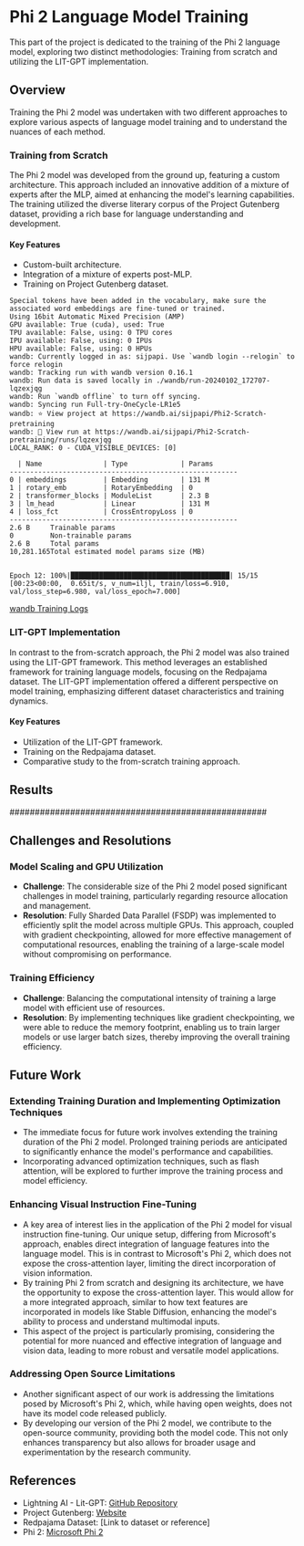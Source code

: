 # Phi 2 Language Model Training

This part of the project is dedicated to the training of the Phi 2 language model, exploring two distinct methodologies: Training from scratch and utilizing the LIT-GPT implementation.

## Overview

Training the Phi 2 model was undertaken with two different approaches to explore various aspects of language model training and to understand the nuances of each method.

### Training from Scratch

The Phi 2 model was developed from the ground up, featuring a custom architecture. This approach included an innovative addition of a mixture of experts after the MLP, aimed at enhancing the model's learning capabilities. The training utilized the diverse literary corpus of the Project Gutenberg dataset, providing a rich base for language understanding and development.

#### Key Features
- Custom-built architecture.
- Integration of a mixture of experts post-MLP.
- Training on Project Gutenberg dataset.

```
Special tokens have been added in the vocabulary, make sure the associated word embeddings are fine-tuned or trained.
Using 16bit Automatic Mixed Precision (AMP)
GPU available: True (cuda), used: True
TPU available: False, using: 0 TPU cores
IPU available: False, using: 0 IPUs
HPU available: False, using: 0 HPUs
wandb: Currently logged in as: sijpapi. Use `wandb login --relogin` to force relogin
wandb: Tracking run with wandb version 0.16.1
wandb: Run data is saved locally in ./wandb/run-20240102_172707-lqzexjqg
wandb: Run `wandb offline` to turn off syncing.
wandb: Syncing run Full-try-OneCycle-LR1e5
wandb: ⭐️ View project at https://wandb.ai/sijpapi/Phi2-Scratch-pretraining
wandb: 🚀 View run at https://wandb.ai/sijpapi/Phi2-Scratch-pretraining/runs/lqzexjqg
LOCAL_RANK: 0 - CUDA_VISIBLE_DEVICES: [0]

  | Name               | Type             | Params
--------------------------------------------------------
0 | embeddings         | Embedding        | 131 M 
1 | rotary_emb         | RotaryEmbedding  | 0     
2 | transformer_blocks | ModuleList       | 2.3 B 
3 | lm_head            | Linear           | 131 M 
4 | loss_fct           | CrossEntropyLoss | 0     
--------------------------------------------------------
2.6 B     Trainable params
0         Non-trainable params
2.6 B     Total params
10,281.165Total estimated model params size (MB)


Epoch 12: 100%|███████████████████████████████████████| 15/15 [00:23<00:00,  0.65it/s, v_num=iljl, train/loss=6.910, val/loss_step=6.980, val/loss_epoch=7.000]
```

[wandb Training Logs](https://wandb.ai/sijpapi/Phi2-Scratch-pretraining/reports/train-loss-24-01-28-15-03-22---Vmlldzo2NjYxMjg3)

### LIT-GPT Implementation

In contrast to the from-scratch approach, the Phi 2 model was also trained using the LIT-GPT framework. This method leverages an established framework for training language models, focusing on the Redpajama dataset. The LIT-GPT implementation offered a different perspective on model training, emphasizing different dataset characteristics and training dynamics.

#### Key Features
- Utilization of the LIT-GPT framework.
- Training on the Redpajama dataset.
- Comparative study to the from-scratch training approach.

## Results

###################################################


## Challenges and Resolutions

### Model Scaling and GPU Utilization
- **Challenge**: The considerable size of the Phi 2 model posed significant challenges in model training, particularly regarding resource allocation and management.
- **Resolution**: Fully Sharded Data Parallel (FSDP) was implemented to efficiently split the model across multiple GPUs. This approach, coupled with gradient checkpointing, allowed for more effective management of computational resources, enabling the training of a large-scale model without compromising on performance.

### Training Efficiency
- **Challenge**: Balancing the computational intensity of training a large model with efficient use of resources.
- **Resolution**: By implementing techniques like gradient checkpointing, we were able to reduce the memory footprint, enabling us to train larger models or use larger batch sizes, thereby improving the overall training efficiency.


## Future Work

### Extending Training Duration and Implementing Optimization Techniques
- The immediate focus for future work involves extending the training duration of the Phi 2 model. Prolonged training periods are anticipated to significantly enhance the model's performance and capabilities.
- Incorporating advanced optimization techniques, such as flash attention, will be explored to further improve the training process and model efficiency.

### Enhancing Visual Instruction Fine-Tuning
- A key area of interest lies in the application of the Phi 2 model for visual instruction fine-tuning. Our unique setup, differing from Microsoft's approach, enables direct integration of language features into the language model. This is in contrast to Microsoft's Phi 2, which does not expose the cross-attention layer, limiting the direct incorporation of vision information.
- By training Phi 2 from scratch and designing its architecture, we have the opportunity to expose the cross-attention layer. This would allow for a more integrated approach, similar to how text features are incorporated in models like Stable Diffusion, enhancing the model's ability to process and understand multimodal inputs.
- This aspect of the project is particularly promising, considering the potential for more nuanced and effective integration of language and vision data, leading to more robust and versatile model applications.

### Addressing Open Source Limitations
- Another significant aspect of our work is addressing the limitations posed by Microsoft's Phi 2, which, while having open weights, does not have its model code released publicly.
- By developing our version of the Phi 2 model, we contribute to the open-source community, providing both the model code. This not only enhances transparency but also allows for broader usage and experimentation by the research community.


## References

- Lightning AI - Lit-GPT: [GitHub Repository](https://github.com/Lightning-AI/lit-gpt)
- Project Gutenberg: [Website](https://www.gutenberg.org/)
- Redpajama Dataset: [Link to dataset or reference]
- Phi 2: [Microsoft Phi 2](https://www.microsoft.com/en-us/research/blog/phi-2-the-surprising-power-of-small-language-models)
